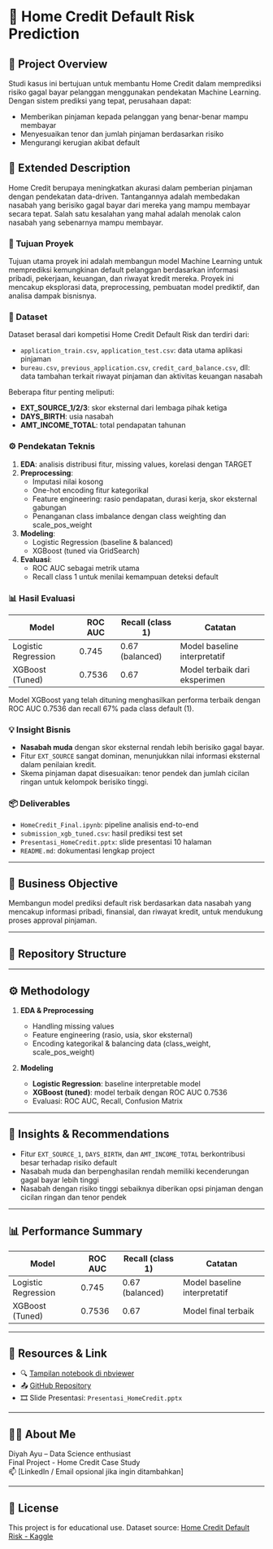 # 🏦 Home Credit Default Risk Prediction

## 📌 Project Overview

Studi kasus ini bertujuan untuk membantu Home Credit dalam memprediksi risiko gagal bayar pelanggan menggunakan pendekatan Machine Learning. Dengan sistem prediksi yang tepat, perusahaan dapat:
- Memberikan pinjaman kepada pelanggan yang benar-benar mampu membayar
- Menyesuaikan tenor dan jumlah pinjaman berdasarkan risiko
- Mengurangi kerugian akibat default
  
## 📝 Extended Description

Home Credit berupaya meningkatkan akurasi dalam pemberian pinjaman dengan pendekatan data-driven. Tantangannya adalah membedakan nasabah yang berisiko gagal bayar dari mereka yang mampu membayar secara tepat. Salah satu kesalahan yang mahal adalah menolak calon nasabah yang sebenarnya mampu membayar.

### 🎯 Tujuan Proyek

Tujuan utama proyek ini adalah membangun model Machine Learning untuk memprediksi kemungkinan default pelanggan berdasarkan informasi pribadi, pekerjaan, keuangan, dan riwayat kredit mereka. Proyek ini mencakup eksplorasi data, preprocessing, pembuatan model prediktif, dan analisa dampak bisnisnya.

### 🧾 Dataset

Dataset berasal dari kompetisi Home Credit Default Risk dan terdiri dari:
- `application_train.csv`, `application_test.csv`: data utama aplikasi pinjaman
- `bureau.csv`, `previous_application.csv`, `credit_card_balance.csv`, dll: data tambahan terkait riwayat pinjaman dan aktivitas keuangan nasabah

Beberapa fitur penting meliputi:
- **EXT_SOURCE_1/2/3**: skor eksternal dari lembaga pihak ketiga
- **DAYS_BIRTH**: usia nasabah
- **AMT_INCOME_TOTAL**: total pendapatan tahunan

### ⚙️ Pendekatan Teknis

1. **EDA**: analisis distribusi fitur, missing values, korelasi dengan TARGET
2. **Preprocessing**:
   - Imputasi nilai kosong
   - One-hot encoding fitur kategorikal
   - Feature engineering: rasio pendapatan, durasi kerja, skor eksternal gabungan
   - Penanganan class imbalance dengan class weighting dan scale_pos_weight
3. **Modeling**:
   - Logistic Regression (baseline & balanced)
   - XGBoost (tuned via GridSearch)
4. **Evaluasi**:
   - ROC AUC sebagai metrik utama
   - Recall class 1 untuk menilai kemampuan deteksi default

### 📊 Hasil Evaluasi

| Model                 | ROC AUC | Recall (class 1) | Catatan                      |
|----------------------|---------|------------------|------------------------------|
| Logistic Regression  | 0.745   | 0.67 (balanced)  | Model baseline interpretatif |
| XGBoost (Tuned)      | 0.7536  | 0.67             | Model terbaik dari eksperimen|

Model XGBoost yang telah dituning menghasilkan performa terbaik dengan ROC AUC 0.7536 dan recall 67% pada class default (1).

### 💡 Insight Bisnis

- **Nasabah muda** dengan skor eksternal rendah lebih berisiko gagal bayar.
- Fitur `EXT_SOURCE` sangat dominan, menunjukkan nilai informasi eksternal dalam penilaian kredit.
- Skema pinjaman dapat disesuaikan: tenor pendek dan jumlah cicilan ringan untuk kelompok berisiko tinggi.

### 📦 Deliverables

- `HomeCredit_Final.ipynb`: pipeline analisis end-to-end
- `submission_xgb_tuned.csv`: hasil prediksi test set
- `Presentasi_HomeCredit.pptx`: slide presentasi 10 halaman
- `README.md`: dokumentasi lengkap project


---

## 🎯 Business Objective

Membangun model prediksi default risk berdasarkan data nasabah yang mencakup informasi pribadi, finansial, dan riwayat kredit, untuk mendukung proses approval pinjaman.

---

## 📁 Repository Structure


---

## ⚙️ Methodology

1. **EDA & Preprocessing**
   - Handling missing values
   - Feature engineering (rasio, usia, skor eksternal)
   - Encoding kategorikal & balancing data (class_weight, scale_pos_weight)

2. **Modeling**
   - **Logistic Regression**: baseline interpretable model
   - **XGBoost (tuned)**: model terbaik dengan ROC AUC 0.7536
   - Evaluasi: ROC AUC, Recall, Confusion Matrix

---

## 🧠 Insights & Recommendations

- Fitur `EXT_SOURCE_1`, `DAYS_BIRTH`, dan `AMT_INCOME_TOTAL` berkontribusi besar terhadap risiko default
- Nasabah muda dan berpenghasilan rendah memiliki kecenderungan gagal bayar lebih tinggi
- Nasabah dengan risiko tinggi sebaiknya diberikan opsi pinjaman dengan cicilan ringan dan tenor pendek

---

## 📊 Performance Summary

| Model                 | ROC AUC | Recall (class 1) | Catatan                  |
|----------------------|---------|------------------|--------------------------|
| Logistic Regression  | 0.745   | 0.67 (balanced)  | Model baseline interpretatif |
| XGBoost (Tuned)      | 0.7536  | 0.67             | Model final terbaik      |

---

## 🔗 Resources & Link

- 🔍 [Tampilan notebook di nbviewer](https://nbviewer.org/github/Diyahayu81/homecredit-final/blob/main/HomeCredit_Final.ipynb)
- 📤 [GitHub Repository](https://github.com/Diyahayu81/homecredit-final)
- 🎞️ Slide Presentasi: `Presentasi_HomeCredit.pptx`

---

## 🙋‍♀️ About Me

Diyah Ayu – Data Science enthusiast  
Final Project - Home Credit Case Study  
📫 [LinkedIn / Email opsional jika ingin ditambahkan]

---

## 📝 License

This project is for educational use. Dataset source: [Home Credit Default Risk - Kaggle](https://www.kaggle.com/competitions/home-credit-default-risk)
